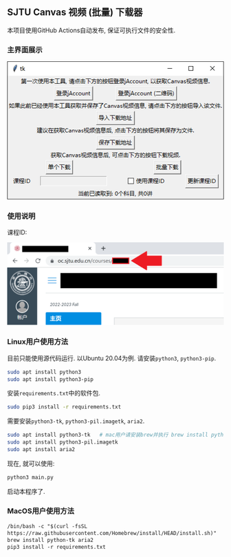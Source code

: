 ## SJTU Canvas 视频 (批量) 下载器

本项目使用GitHub Actions自动发布, 保证可执行文件的安全性.

### 主界面展示

![main](README.assets/main.png)

### 使用说明

课程ID:

![课程ID](README.assets/课程ID.PNG)

### Linux用户使用方法

目前只能使用源代码运行. 以Ubuntu 20.04为例. 请安装`python3`, `python3-pip`.

```sh
sudo apt install python3
sudo apt install python3-pip
```

安装`requirements.txt`中的软件包.

```sh
sudo pip3 install -r requirements.txt
```

需要安装`python3-tk`, `python3-pil.imagetk`, `aria2`.

```sh
sudo apt install python3-tk   # mac用户请安装brew并执行 brew install python-tk
sudo apt install python3-pil.imagetk
sudo apt install aria2
```

现在, 就可以使用:

```sh
python3 main.py
```

启动本程序了.

### MacOS用户使用方法

```
/bin/bash -c "$(curl -fsSL https://raw.githubusercontent.com/Homebrew/install/HEAD/install.sh)"
brew install python-tk aria2
pip3 install -r requirements.txt
```

